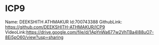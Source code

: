 # ICP9
Name: DEEKSHITH ATHMAKUR 
Id:700743388 
GithubLink: https://github.com/DEEKSHITH-ATHMAKUR/ICP9
VideoLink:https://drive.google.com/file/d/1ApYnWa677w2VhTBa4I88uO7-8Ei5pO60/view?usp=sharing
